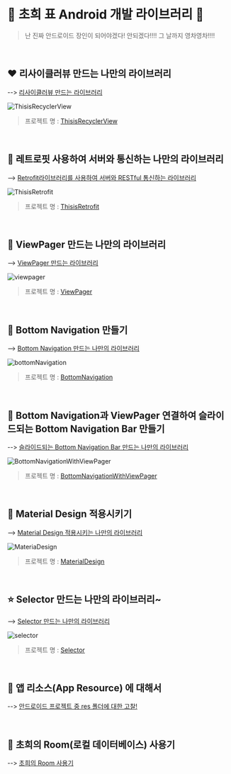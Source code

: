 # 🌱 초희 표 Android 개발 라이브러리 🌱

> 난 진짜 안드로이드 장인이 되어야겠다! 안되겠다!!!! 그 날까지 영차영차!!!!

<br>

## ❤️ 리사이클러뷰 만드는 나만의 라이브러리

--> [리사이클러뷰 만드는 라이브러리](https://github.com/choheeis/Android_YoungChaYoungCha/blob/master/%EB%A6%AC%EB%93%9C%EB%AF%B8%EB%AA%A8%EC%9D%8C%EC%A7%91/ThisisRecyclerView%EC%97%90%20%EB%8C%80%ED%95%9C%20%EB%A6%AC%EB%93%9C%EB%AF%B8~.md)

![ThisisRecyclerView](./resource/gif/ThisisRecyclerView.gif)

> 프로젝트 명 : [ThisisRecyclerView](https://github.com/choheeis/Android_YoungChaYoungCha/tree/master/ThisisRecyclerView)

<br>

## 🧡 레트로핏 사용하여 서버와 통신하는 나만의 라이브러리

--> [Retrofit라이브러리를 사용하여 서버와 RESTful 통신하는 라이브러리](https://github.com/choheeis/Android_YoungChaYoungCha/blob/master/%EB%A6%AC%EB%93%9C%EB%AF%B8%EB%AA%A8%EC%9D%8C%EC%A7%91/ThisisRetrofit%EC%97%90%20%EB%8C%80%ED%95%9C%20%EB%A6%AC%EB%93%9C%EB%AF%B8!.md)

![ThisisRetrofit](./resource/gif/ThisisRetrofit.gif)

> 프로젝트 명 : [ThisisRetrofit](https://github.com/choheeis/Android_YoungChaYoungCha/tree/master/ThisisRetrofit)
<br>

## 💛 ViewPager 만드는 나만의 라이브러리

--> [ViewPager 만드는 라이브러리](https://choheeis.github.io/%EC%95%88%EB%93%9C%EB%A1%9C%EC%9D%B4%EB%93%9C/2020/03/01/ViewPager.html)

![viewpager](./resource/gif/viewpager.gif)

> 프로젝트 명 : [ViewPager](https://github.com/choheeis/Android_YoungChaYoungCha/tree/master/ViewPager)

<br>

## 💚 Bottom Navigation 만들기

--> [Bottom Navigation 만드는 나만의 라이브러리](https://choheeis.github.io/%EC%95%88%EB%93%9C%EB%A1%9C%EC%9D%B4%EB%93%9C/2020/03/01/BottomNavigation.html)

![bottomNavigation](./resource/gif/BottomNavigation3.gif)

> 프로젝트 명 : [BottomNavigation](https://github.com/choheeis/Android_YoungChaYoungCha/tree/master/BottomNavigation)

<br>

## 💙 Bottom Navigation과 ViewPager 연결하여 슬라이드되는 Bottom Navigation Bar 만들기

--> [슬라이드되는 Bottom Navigation Bar 만드는 나만의 라이브러리](https://choheeis.github.io/%EC%95%88%EB%93%9C%EB%A1%9C%EC%9D%B4%EB%93%9C/2020/03/01/BottomNavigationSwipe.html)

![BottomNavigationWithViewPager](./resource/gif/BottomNavigationWithViewPager.gif)

> 프로젝트 명 : [BottomNavigationWithViewPager](https://github.com/choheeis/Android_YoungChaYoungCha/tree/master/BottomNavigationWithViewPager)

<br>

## 💜 Material Design 적용시키기

--> [Material Design 적용시키는 나만의 라이브러리](https://choheeis.github.io/android/2020/04/06/%EC%95%88%EB%93%9C%EB%A1%9C%EC%9D%B4%EB%93%9C-%EB%A8%B8%ED%84%B0%EB%A6%AC%EC%96%BC-%EB%94%94%EC%9E%90%EC%9D%B81.html)

![MateriaDesign](./resource/gif/MaterialDesign.gif)

> 프로젝트 명 : [MaterialDesign](https://github.com/choheeis/Android_YoungChaYoungCha/tree/master/MaterialDesign)

<br>

## ⭐️ Selector 만드는 나만의 라이브러리~

--> [Selector 만드는 나만의 라이브러리](https://choheeis.github.io/%EC%95%88%EB%93%9C%EB%A1%9C%EC%9D%B4%EB%93%9C/2020/04/15/Selector.html)

![selector](./resource/gif/selector.gif)

> 프로젝트 명 : [Selector](https://github.com/choheeis/Android_YoungChaYoungCha/tree/master/Selector)

<br>

## 🥕 앱 리소스(App Resource) 에 대해서

--> [안드로이드 프로젝트 중 res 폴더에 대한 고찰!](https://choheeis.github.io/%EC%95%88%EB%93%9C%EB%A1%9C%EC%9D%B4%EB%93%9C/2020/04/16/AppResource.html)

<br>

## 💼 초희의 Room(로컬 데이터베이스) 사용기

--> [초희의 Room 사용기](https://choheeis.github.io/%EC%95%88%EB%93%9C%EB%A1%9C%EC%9D%B4%EB%93%9C/2020/04/17/Room.html)

<br>